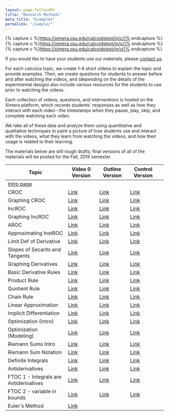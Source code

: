 ```yaml
---
layout: page-fullwidth
title: "Research Methods"
meta_title: "Examples"
permalink: "/sample/"
---
```


{% capture c %}https://ximera.osu.edu/calcvidstest/in/c/{% endcapture %}
{% capture o %}https://ximera.osu.edu/calcvidstest/in/o/{% endcapture %}
{% capture v %}https://ximera.osu.edu/calcvidstest/in/v/{% endcapture %}

If you would like to have your students use our materials, please <a href="mailto:info@calcvids.org">contact us</a>.

For each calculus topic, we create 1-4 short videos to explain the topic and provide examples. Then, we create questions for students to answer before and after watching the videos, and (depending on the details of the experimental design) also include various resources for the students to use prior to watching the videos.

Each collection of videos, questions, and interventions is hosted on the Ximera platform, which records students' responses as well as how they interact with each video--the timestamps when they pause, play, skip, and complete watching each video.

We take all of these data and analyze them using quantitative and qualitative techniques to paint a picture of how students use and interact with the videos, what they learn from watching the videos, and how their usage is related to their learning.

The materials below are still rough drafts; final versions of all of the materials will be posted for the Fall, 2019 semester.

| Topic                                                                  | Video 0 Version                                                  | Outline Version                                                  | Control Version                                                  |     |
| ---------------------------------------------------------------------- | ---------------------------------------------------------------- | ---------------------------------------------------------------- | ---------------------------------------------------------------- | --- |
| [Intro page](https://ximera.osu.edu/fall18calcvids/intro/intro/intro1) |                                                                  |                                                                  |                                                                  |     |
| CROC                                                                   | [Link]({{v}}/croc)                                               | [Link](https://ximera.osu.edu/calcvidstest/in/o/croc)            | [Link](https://ximera.osu.edu/calcvidstest/in/c/croc)            |     |
| Graphing CROC                                                          | [Link](https://ximera.osu.edu/calcvidstest/in/v/graphingcroc)    | [Link](https://ximera.osu.edu/calcvidstest/in/o/graphingcroc)    | [Link](https://ximera.osu.edu/calcvidstest/in/c/graphingcroc)    |     |
| IncROC                                                                 | [Link](https://ximera.osu.edu/calcvidstest/in/v/incroc)          | [Link](https://ximera.osu.edu/calcvidstest/in/o/incroc)          | [Link](https://ximera.osu.edu/calcvidstest/in/c/incroc)          |     |
| Graphing IncROC                                                        | [Link](https://ximera.osu.edu/calcvidstest/in/v/graphingincroc)  | [Link](https://ximera.osu.edu/calcvidstest/in/o/graphingincroc)  | [Link](https://ximera.osu.edu/calcvidstest/in/c/graphingincroc)  |     |
| AROC                                                                   | [Link](https://ximera.osu.edu/calcvidstest/in/v/aroc)            | [Link](https://ximera.osu.edu/calcvidstest/in/o/aroc)            | [Link](https://ximera.osu.edu/calcvidstest/in/c/aroc)            |     |
| Approximating InstROC                                                  | [Link](https://ximera.osu.edu/calcvidstest/in/v/approxiroc)      | [Link](https://ximera.osu.edu/calcvidstest/in/o/approxiroc)      | [Link](https://ximera.osu.edu/calcvidstest/in/c/approxiroc)      |     |
| Limit Def of Derivative                                                | [Link](https://ximera.osu.edu/calcvidstest/in/v/limitdef)        | [Link](https://ximera.osu.edu/calcvidstest/in/o/limitdef)        | [Link](https://ximera.osu.edu/calcvidstest/in/c/limitdef)        |     |
| Slopes of Secants and Tangents                                         | [Link](https://ximera.osu.edu/calcvidstest/in/v/secanttangent)   | [Link](https://ximera.osu.edu/calcvidstest/in/o/secanttangent)   | [Link](https://ximera.osu.edu/calcvidstest/in/c/secanttangent)   |     |
| Graphing Derivatives                                                   | [Link](https://ximera.osu.edu/calcvidstest/in/v/graphingderiv)   | [Link](https://ximera.osu.edu/calcvidstest/in/o/graphingderiv)   | [Link](https://ximera.osu.edu/calcvidstest/in/c/graphingderiv)   |     |
| Basic Derivative Rules                                                 | [Link](https://ximera.osu.edu/calcvidstest/in/v/basicderivrules) | [Link](https://ximera.osu.edu/calcvidstest/in/o/basicderivrules) | [Link](https://ximera.osu.edu/calcvidstest/in/c/basicderivrules) |     |
| Product Rule                                                           | [Link](https://ximera.osu.edu/calcvidstest/in/v/product)         | [Link](https://ximera.osu.edu/calcvidstest/in/o/product)         | [Link](https://ximera.osu.edu/calcvidstest/in/c/product)         |     |
| Quotient Rule                                                          | [Link](https://ximera.osu.edu/calcvidstest/in/v/quotient)        | [Link](https://ximera.osu.edu/calcvidstest/in/o/quotient)        | [Link](https://ximera.osu.edu/calcvidstest/in/c/quotient)        |     |
| Chain Rule                                                             | [Link](https://ximera.osu.edu/calcvidstest/in/v/chain)           | [Link](https://ximera.osu.edu/calcvidstest/in/o/chain)           | [Link](https://ximera.osu.edu/calcvidstest/in/c/chain)           |     |
| Linear Approximation                                                   | [Link](https://ximera.osu.edu/calcvidstest/in/v/linapprox)       | [Link](https://ximera.osu.edu/calcvidstest/in/o/linapprox)       | [Link](https://ximera.osu.edu/calcvidstest/in/c/linapprox)       |     |
| Implicit Differentiation                                               | [Link](https://ximera.osu.edu/calcvidstest/in/v/implicit)        | [Link](https://ximera.osu.edu/calcvidstest/in/o/implicit)        | [Link](https://ximera.osu.edu/calcvidstest/in/c/implicit)        |     |
| Optimization (Intro)                                                   | [Link](https://ximera.osu.edu/calcvidstest/in/v/optintro)        | [Link](https://ximera.osu.edu/calcvidstest/in/o/optintro)        | [Link](https://ximera.osu.edu/calcvidstest/in/c/optintro)        |     |
| Optimization (Modeling)                                                | [Link](https://ximera.osu.edu/calcvidstest/in/v/optmodel)        | [Link](https://ximera.osu.edu/calcvidstest/in/o/optmodel)        | [Link](https://ximera.osu.edu/calcvidstest/in/c/optmodel)        |     |
| Riemann Sums Intro                                                     | [Link](https://ximera.osu.edu/calcvidstest/in/v/rsintro)         | [Link](https://ximera.osu.edu/calcvidstest/in/o/rsintro)         | [Link](https://ximera.osu.edu/calcvidstest/in/c/rsintro)         |     |
| Riemann Sum Notation                                                   | [Link](https://ximera.osu.edu/calcvidstest/in/v/rsnotation)      | [Link](https://ximera.osu.edu/calcvidstest/in/o/rsnotation)      | [Link](https://ximera.osu.edu/calcvidstest/in/c/rsnotation)      |     |
| Definite Integrals                                                     | [Link](https://ximera.osu.edu/calcvidstest/in/v/defint)          | [Link](https://ximera.osu.edu/calcvidstest/in/o/defint)          | [Link](https://ximera.osu.edu/calcvidstest/in/c/defint)          |     |
| Antiderivatives                                                        | [Link](https://ximera.osu.edu/calcvidstest/in/v/antideriv)       | [Link](https://ximera.osu.edu/calcvidstest/in/o/antideriv)       | [Link](https://ximera.osu.edu/calcvidstest/in/c/antideriv)       |     |
| FTOC 1 - Integrals are Antiderivatives                                 | [Link](https://ximera.osu.edu/calcvidstest/in/v/ftoc1)           | [Link](https://ximera.osu.edu/calcvidstest/in/o/ftoc1)           | [Link](https://ximera.osu.edu/calcvidstest/in/c/ftoc1)           |     |
| FTOC 2 - variable in bounds                                            | [Link](https://ximera.osu.edu/calcvidstest/in/v/ftoc2)           | [Link](https://ximera.osu.edu/calcvidstest/in/o/ftoc2)           | [Link](https://ximera.osu.edu/calcvidstest/in/c/ftoc2)           |     |
| Euler's Method                                                         | [Link](https://ximera.osu.edu/fall18calcvids/euler/euler)        |                                                                  |                                                                  |     |

<!--* [Constant Rate of Change](https://ximera.osu.edu/calcvids/sample/croc)-->
<!--* [Approximating Instantaneous Rates of Change](https://ximera.osu.edu/calcvids/sample/arociroc)-->
<!--* [Graphing Derivatives](https://ximera.osu.edu/calcvids/sample/graphderiv)-->
<!--* [Basic Derivative Rules](https://ximera.osu.edu/calcvids/sample/derivrules)-->
<!--* The Chain Rule (Under revision)-->
<!--* [Optimization](https://ximera.osu.edu/calcvids/sample/opt)-->
<!--* [Integrals from Riemann Sums](https://ximera.osu.edu/calcvids/sample/rs)-->
<!--* [Antiderivatives](https://ximera.osu.edu/calcvids/sample/antideriv)-->




<!--* [5: The Chain Rule](5)-->
<!--* [8: Antiderivatives](8)-->
